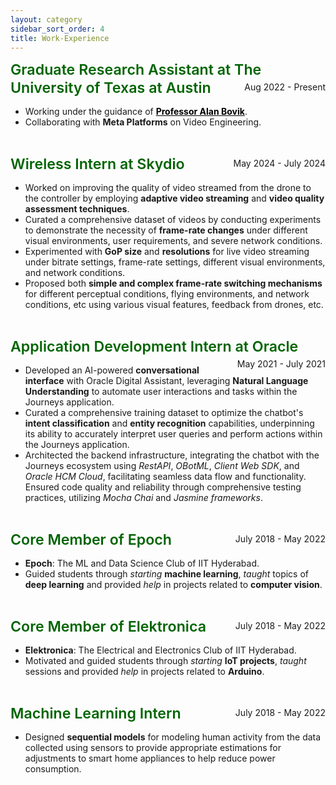 ```yaml
---
layout: category
sidebar_sort_order: 4
title: Work-Experience
---
```


<!-- Content of Work-Experience Page -->
<div markdown=1>
<p></p>
<span style="font-size: 1.45rem; font-weight: 600; color:DarkGreen; line-height: 1.25; margin-top: 1rem; margin-bottom: 0.5rem;"> Graduate Research Assistant at The University of Texas at Austin </span><span style="float: right; line-height: 1.25; margin-top: 0.25rem; margin-bottom: 0.5rem;">Aug 2022 - Present</span>
<ul>
<li>Working under the guidance of <a href="https://www.ece.utexas.edu/people/faculty/alan-bovik" style="color: black"><strong>Professor Alan Bovik</strong></a>.</li>
<li>Collaborating with <strong>Meta Platforms</strong> on Video Engineering.</li>
</ul>
<br>

<span style="font-size: 1.45rem; font-weight: 600; color:DarkGreen; line-height: 1.25; margin-top: 1rem; margin-bottom: 0.5rem;"> Wireless Intern at Skydio </span><span style="float: right; line-height: 1.25; margin-top: 0.25rem; margin-bottom: 0.5rem;">May 2024 - July 2024</span>
<ul>
<li>Worked on improving the quality of video streamed from the drone to the controller by employing <b>adaptive video streaming</b> and <b>video quality assessment techniques</b>.</li>
<li>Curated a comprehensive dataset of videos by conducting experiments to demonstrate the necessity of <b>frame-rate changes</b> under different visual environments, user requirements, and severe network conditions.</li>
<li>Experimented with <b>GoP size</b> and <b>resolutions</b> for live video streaming under bitrate settings, frame-rate settings, different visual environments, and network conditions.</li>
<li> Proposed both <b>simple and complex frame-rate switching mechanisms</b> for different perceptual conditions, flying environments, and network conditions, etc using various visual features, feedback from drones, etc. </li>
</ul>
<br>

<span style="font-size: 1.45rem; font-weight: 600; color:DarkGreen; line-height: 1.25; margin-top: 1rem; margin-bottom: 0.5rem;"> Application Development Intern at Oracle </span><span style="float: right; line-height: 1.25; margin-top: 0.25rem; margin-bottom: 0.5rem;">May 2021 - July 2021</span>
<ul>
<li>Developed an AI-powered <b>conversational interface</b> with Oracle Digital Assistant, leveraging <b>Natural Language Understanding</b> to automate user interactions and tasks within the Journeys application.</li>
<li>Curated a comprehensive training dataset to optimize the chatbot's <b>intent classification</b> and <b>entity recognition</b> capabilities, underpinning its ability to accurately interpret user queries and perform actions within the Journeys application.</li>
<li>Architected the backend infrastructure, integrating the chatbot with the Journeys ecosystem using <i>RestAPI</i>, <i>OBotML</i>, <i>Client Web SDK</i>, and <i>Oracle HCM Cloud</i>, facilitating seamless data flow and functionality. Ensured code quality and reliability through comprehensive testing practices, utilizing <i>Mocha Chai</i> and <i>Jasmine frameworks</i>.</li>
</ul>
<br>

<span style="font-size: 1.45rem; font-weight: 600; color:DarkGreen; line-height: 1.25; margin-top: 1rem; margin-bottom: 0.5rem;"> Core Member of Epoch </span><span style="float: right; line-height: 1.25; margin-top: 0.25rem; margin-bottom: 0.5rem;">July 2018 - May 2022</span>
<ul>
<li><strong>Epoch</strong>: The ML and Data Science Club of IIT Hyderabad.</li>
<li>Guided students through <i>starting</i> <strong>machine learning</strong>, <i>taught</i> topics of <strong>deep learning</strong> and provided <i>help</i> in projects related to <strong>computer vision</strong>.</li>
</ul>
<br>

<span style="font-size: 1.45rem; font-weight: 600; color:DarkGreen; line-height: 1.25; margin-top: 1rem; margin-bottom: 0.5rem;"> Core Member of Elektronica </span><span style="float: right; line-height: 1.25; margin-top: 0.25rem; margin-bottom: 0.5rem;">July 2018 - May 2022</span>
<ul>
<li><strong>Elektronica</strong>: The Electrical and Electronics Club of IIT Hyderabad.</li>
<li>Motivated and guided students through <i>starting</i> <strong>IoT projects</strong>, <i>taught</i> sessions and provided <i>help</i> in projects related to <strong>Arduino</strong>.</li>
</ul>
<br>

<span style="font-size: 1.45rem; font-weight: 600; color:DarkGreen; line-height: 1.25; margin-top: 1rem; margin-bottom: 0.5rem;"> Machine Learning Intern </span><span style="float: right; line-height: 1.25; margin-top: 0.25rem; margin-bottom: 0.5rem;">July 2018 - May 2022</span>
<ul>
<li>Designed <strong>sequential models</strong> for modeling human activity from the data collected using sensors to provide appropriate estimations for adjustments to smart home appliances to help reduce power consumption.</li>
</ul>
</div>